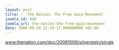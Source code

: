 ```yaml
---
layout: post
title: ! 'The Nation: The Free Gaza Movement'
joomla_id: 448
joomla_url: the-nation-the-free-gaza-movement
date: 2008-09-20 12:29:17.000000000 +02:00
---
```

<p><a href="www.thenation.com/doc/20081006/silverstein/single">www.thenation.com/doc/20081006/silverstein/single</a></p>
